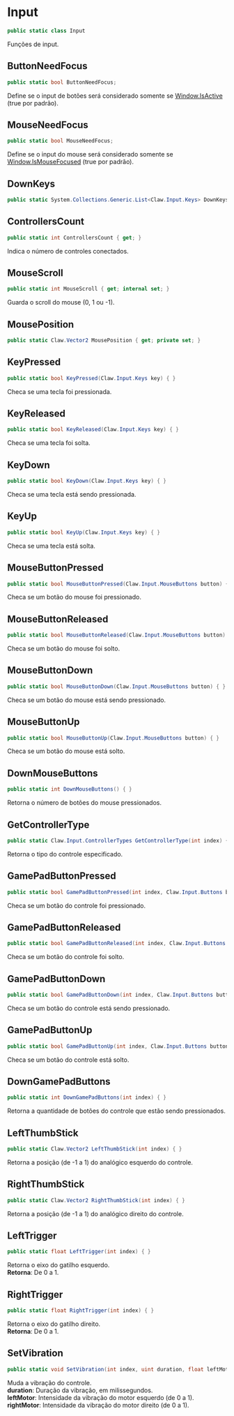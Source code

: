 # Input
```csharp
public static class Input
```
Funções de input.<br />
## ButtonNeedFocus
```csharp
public static bool ButtonNeedFocus;
```
Define se o input de botões será considerado somente se [Window.IsActive](/API/Claw/Window.md#IsActive) (true por padrão).<br />
## MouseNeedFocus
```csharp
public static bool MouseNeedFocus;
```
Define se o input do mouse será considerado somente se [Window.IsMouseFocused](/API/Claw/Window.md#IsMouseFocused) (true por padrão).<br />
## DownKeys
```csharp
public static System.Collections.Generic.List<Claw.Input.Keys> DownKeys;
```
## ControllersCount
```csharp
public static int ControllersCount { get; } 
```
Indica o número de controles conectados.<br />
## MouseScroll
```csharp
public static int MouseScroll { get; internal set; } 
```
Guarda o scroll do mouse (0, 1 ou -1).<br />
## MousePosition
```csharp
public static Claw.Vector2 MousePosition { get; private set; } 
```
## KeyPressed
```csharp
public static bool KeyPressed(Claw.Input.Keys key) { }
```
Checa se uma tecla foi pressionada.<br />
## KeyReleased
```csharp
public static bool KeyReleased(Claw.Input.Keys key) { }
```
Checa se uma tecla foi solta.<br />
## KeyDown
```csharp
public static bool KeyDown(Claw.Input.Keys key) { }
```
Checa se uma tecla está sendo pressionada.<br />
## KeyUp
```csharp
public static bool KeyUp(Claw.Input.Keys key) { }
```
Checa se uma tecla está solta.<br />
## MouseButtonPressed
```csharp
public static bool MouseButtonPressed(Claw.Input.MouseButtons button) { }
```
Checa se um botão do mouse foi pressionado.<br />
## MouseButtonReleased
```csharp
public static bool MouseButtonReleased(Claw.Input.MouseButtons button) { }
```
Checa se um botão do mouse foi solto.<br />
## MouseButtonDown
```csharp
public static bool MouseButtonDown(Claw.Input.MouseButtons button) { }
```
Checa se um botão do mouse está sendo pressionado.<br />
## MouseButtonUp
```csharp
public static bool MouseButtonUp(Claw.Input.MouseButtons button) { }
```
Checa se um botão do mouse está solto.<br />
## DownMouseButtons
```csharp
public static int DownMouseButtons() { }
```
Retorna o número de botões do mouse pressionados.<br />
## GetControllerType
```csharp
public static Claw.Input.ControllerTypes GetControllerType(int index) { }
```
Retorna o tipo do controle especificado.<br />
## GamePadButtonPressed
```csharp
public static bool GamePadButtonPressed(int index, Claw.Input.Buttons button) { }
```
Checa se um botão do controle foi pressionado.<br />
## GamePadButtonReleased
```csharp
public static bool GamePadButtonReleased(int index, Claw.Input.Buttons button) { }
```
Checa se um botão do controle foi solto.<br />
## GamePadButtonDown
```csharp
public static bool GamePadButtonDown(int index, Claw.Input.Buttons button) { }
```
Checa se um botão do controle está sendo pressionado.<br />
## GamePadButtonUp
```csharp
public static bool GamePadButtonUp(int index, Claw.Input.Buttons button) { }
```
Checa se um botão do controle está solto.<br />
## DownGamePadButtons
```csharp
public static int DownGamePadButtons(int index) { }
```
Retorna a quantidade de botões do controle que estão sendo pressionados.<br />
## LeftThumbStick
```csharp
public static Claw.Vector2 LeftThumbStick(int index) { }
```
Retorna a posição (de -1 a 1) do analógico esquerdo do controle.<br />
## RightThumbStick
```csharp
public static Claw.Vector2 RightThumbStick(int index) { }
```
Retorna a posição (de -1 a 1) do analógico direito do controle.<br />
## LeftTrigger
```csharp
public static float LeftTrigger(int index) { }
```
Retorna o eixo do gatilho esquerdo.<br />
**Retorna**: De 0 a 1.<br />
## RightTrigger
```csharp
public static float RightTrigger(int index) { }
```
Retorna o eixo do gatilho direito.<br />
**Retorna**: De 0 a 1.<br />
## SetVibration
```csharp
public static void SetVibration(int index, uint duration, float leftMotor, float rightMotor) { }
```
Muda a vibração do controle.<br />
**duration**: Duração da vibração, em milissegundos.<br />
**leftMotor**: Intensidade da vibração do motor esquerdo (de 0 a 1).<br />
**rightMotor**: Intensidade da vibração do motor direito (de 0 a 1).<br />
